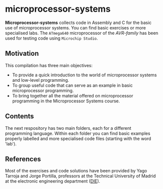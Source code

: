 # microprocessor-systems

**Microprocessor-systems** collects code in Assembly and C for the basic use of microprocessor systems. You can find basic exercises or more specialised labs. The `ATmega640` microprocessor of the *AVR-family* has been used for testing code using `Microchip Studio`.

## Motivation

This compilation has three main objectives:

- To provide a quick introduction to the world of microprocessor systems and low-level programming.
- To group useful code that can serve as an example in basic microprocessor programming.
- To bring together all the material offered on microprocessor programming in the Microprocessor Systems course.

## Contents

The next respository has two main folders, each for a different programming language. Within each folder you can find basic examples properly labelled and more specialised code files (starting with the word 'lab').

<!-- ## Prerequisites -->

<!-- ## Installation -->

<!-- ## Usage -->

## References

Most of the exercises and code solutions have been provided by Yago Tarroja and Jorge Portilla, professors at the Technical University of Madrid at the electronic engineering department ([DIE](http://www.upmdie.etsii.upm.es/)). 

<!-- ## Acknowldegements -->
